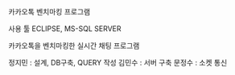 카카오톡 벤치마킹 프로그램

사용 툴 ECLIPSE, MS-SQL SERVER

카카오톡을 벤치마킹한 실시간 채팅 프로그램

정지민 : 설계, DB구축, QUERY 작성
김민수 : 서버 구축
문정수 : 소켓 통신
